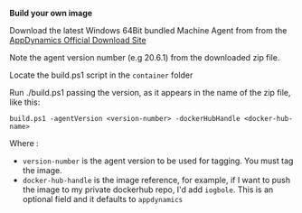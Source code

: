 **Build your own image**

Download the latest Windows 64Bit bundled Machine Agent from from the [AppDynamics Official Download Site](https://download.appdynamics.com/download/)

Note the agent version number (e.g 20.6.1) from the downloaded zip file.

Locate the build.ps1 script in the `container` folder

Run ./build.ps1 passing the version, as it appears in the name of the zip file, like this:

    build.ps1 -agentVersion <version-number> -dockerHubHandle <docker-hub-name>
    
Where :

 - `version-number` is the agent version to be used for tagging.  You
   must tag the image.
 - `docker-hub-handle` is the image reference, for example, if I want to
   push the image to my private dockerhub repo, I'd add `iogbole`. This
   is an optional field and it defaults to `appdynamics`
